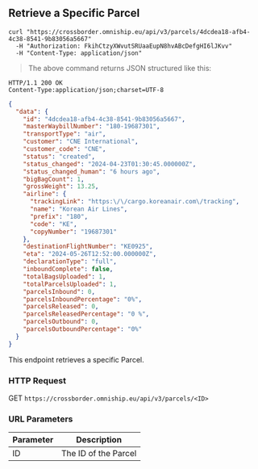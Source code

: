 ## Retrieve a Specific Parcel

```shell
curl "https://crossborder.omniship.eu/api/v3/parcels/4dcdea18-afb4-4c38-8541-9b83056a5667"
  -H "Authorization: FkihCtzyXWvutSRUaaEupN8hvABcDefgHI6lJKvv"
  -H "Content-Type: application/json"
```

> The above command returns JSON structured like this:

```
HTTP/1.1 200 OK
Content-Type:application/json;charset=UTF-8
```
```json
{
  "data": {
    "id": "4dcdea18-afb4-4c38-8541-9b83056a5667",
    "masterWaybillNumber": "180-19687301",
    "transportType": "air",
    "customer": "CNE International",
    "customer_code": "CNE",
    "status": "created",
    "status_changed": "2024-04-23T01:30:45.000000Z",
    "status_changed_human": "6 hours ago",
    "bigBagCount": 1,
    "grossWeight": 13.25,
    "airline": {
      "trackingLink": "https:\/\/cargo.koreanair.com\/tracking",
      "name": "Korean Air Lines",
      "prefix": "180",
      "code": "KE",
      "copyNumber": "19687301"
    },
    "destinationFlightNumber": "KE0925",
    "eta": "2024-05-26T12:52:00.000000Z",
    "declarationType": "full",
    "inboundComplete": false,
    "totalBagsUploaded": 1,
    "totalParcelsUploaded": 1,
    "parcelsInbound": 0,
    "parcelsInboundPercentage": "0%",
    "parcelsReleased": 0,
    "parcelsReleasedPercentage": "0 %",
    "parcelsOutbound": 0,
    "parcelsOutboundPercentage": "0%"
  }
}
```

This endpoint retrieves a specific Parcel.

### HTTP Request

<span class="http-verb get">GET</span> `https://crossborder.omniship.eu/api/v3/parcels/<ID>`

### URL Parameters

| Parameter | Description          |
|-----------|----------------------|
| ID        | The ID of the Parcel |
